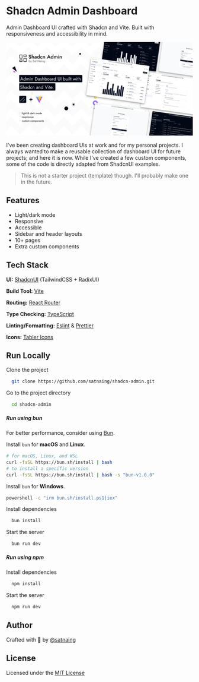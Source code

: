 # Shadcn Admin Dashboard

Admin Dashboard UI crafted with Shadcn and Vite. Built with responsiveness and accessibility in mind.

![alt text](public/images/shadcn-admin.png)

I've been creating dashboard UIs at work and for my personal projects. I always wanted to make a reusable collection of dashboard UI for future projects; and here it is now. While I've created a few custom components, some of the code is directly adapted from ShadcnUI examples.

> This is not a starter project (template) though. I'll probably make one in the future.

## Features

- Light/dark mode
- Responsive
- Accessible
- Sidebar and header layouts
- 10+ pages
- Extra custom components

## Tech Stack

**UI:** [ShadcnUI](https://ui.shadcn.com) (TailwindCSS + RadixUI)

**Build Tool:** [Vite](https://vitejs.dev/)

**Routing:** [React Router](https://reactrouter.com/en/main)

**Type Checking:** [TypeScript](https://www.typescriptlang.org/)

**Linting/Formatting:** [Eslint](https://eslint.org/) & [Prettier](https://prettier.io/)

**Icons:** [Tabler Icons](https://tabler.io/icons)

## Run Locally

Clone the project

```bash
  git clone https://github.com/satnaing/shadcn-admin.git
```

Go to the project directory

```bash
  cd shadcn-admin
```

##### Run using bun

For better performance, consider using [Bun](https://bun.sh/).

Install `bun` for **macOS** and **Linux**.

```bash
# for macOS, Linux, and WSL
curl -fsSL https://bun.sh/install | bash
# to install a specific version
curl -fsSL https://bun.sh/install | bash -s "bun-v1.0.0"
```

Install `bun` for **Windows**.

```bash
powershell -c "irm bun.sh/install.ps1|iex"
```

Install dependencies

```bash
  bun install
```

Start the server

```bash
  bun run dev
```

##### Run using npm

Install dependencies

```bash
  npm install
```

Start the server

```bash
  npm run dev
```

## Author

Crafted with 🤍 by [@satnaing](https://github.com/satnaing)

## License

Licensed under the [MIT License](https://choosealicense.com/licenses/mit/)
